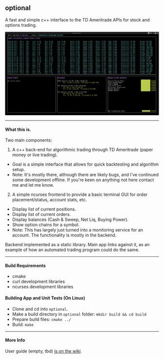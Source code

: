 ## optional 

A fast and simple c++ interface to the TD Ameritrade APIs for stock and options trading.

![here you can see some awful trades i made](https://raw.githubusercontent.com/tegan-lamoureux/tegan-lamoureux.github.io/master/images/static_hosting/optional.png)

***

#### What this is.
Two main components:
1. A c++ back-end for algorithmic trading through TD Ameritrade (paper money or live trading).
  * Goal is a simple interface that allows for quick backtesting and algorithm setup.
  * Note: It's mostly there, although there are likely bugs, and I've continued some development offline. If you're keen on anything not here contact me and let me know.
  
2. A simple ncurses frontend to provide a basic terminal GUI for order placement/status, account stats, etc.
  * Display list of current positions. 
  * Display list of current orders. 
  * Display balances (Cash & Sweep, Net Liq, Buying Power).
  * Show option chains for a symbol.
  * Note: This has largely just turned into a monitoring service for an account. The functionality is mostly in the backend.

Backend implemented as a static library. Main app links against it, as an example of how an automated trading program could do the same.

***

#### Build Requirements
* cmake
* curl development libraries
* ncurses development libraries

#### Building App and Unit Tests (On Linux)
* Clone and cd into `optional`.
* Make a build directory in `optional` folder: `mkdir build && cd build`
* Prepare build files: `cmake ../`
* Build: `make`

***

#### More Info
User guide (empty, tbd) [is on the wiki](https://github.com/tegan-lamoureux/optional/wiki).
